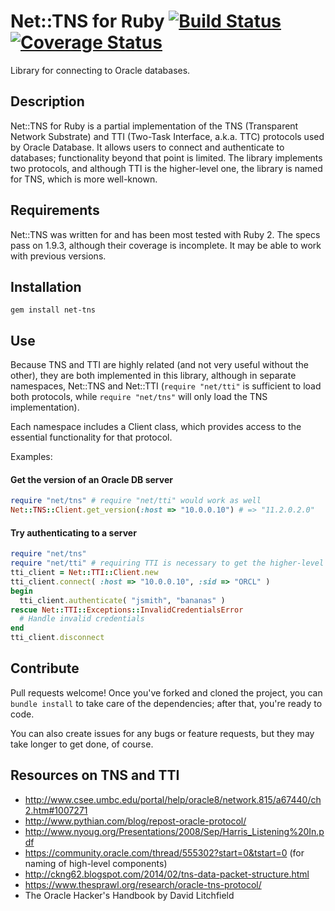 # Net::TNS for Ruby [![Build Status](https://travis-ci.org/SpiderLabs/net-tns.svg?branch=master)](https://travis-ci.org/SpiderLabs/net-tns) [![Coverage Status](https://img.shields.io/coveralls/SpiderLabs/net-tns.svg)](https://coveralls.io/r/SpiderLabs/net-tns?branch=master)

Library for connecting to Oracle databases.

## Description

Net::TNS for Ruby is a partial implementation of the TNS (Transparent Network Substrate) and TTI (Two-Task Interface, a.k.a. TTC) protocols used by Oracle Database. It allows users to connect and authenticate to databases; functionality beyond that point is limited. The library implements two protocols, and although TTI is the higher-level one, the library is named for TNS, which is more well-known.

## Requirements

Net::TNS was written for and has been most tested with Ruby 2. The specs pass on 1.9.3, although their coverage is incomplete. It may be able to work with previous versions.

## Installation

```gem install net-tns```

## Use

Because TNS and TTI are highly related (and not very useful without the other), they are both implemented in this library, although in separate namespaces, Net::TNS and Net::TTI (```require "net/tti"``` is sufficient to load both protocols, while ```require "net/tns"``` will only load the TNS implementation).

Each namespace includes a Client class, which provides access to the essential functionality for that protocol.

Examples:

#### Get the version of an Oracle DB server

```ruby
require "net/tns" # require "net/tti" would work as well
Net::TNS::Client.get_version(:host => "10.0.0.10") # => "11.2.0.2.0"
```

#### Try authenticating to a server

```ruby
require "net/tns"
require "net/tti" # requiring TTI is necessary to get the higher-level functionality
tti_client = Net::TTI::Client.new
tti_client.connect( :host => "10.0.0.10", :sid => "ORCL" )
begin
  tti_client.authenticate( "jsmith", "bananas" )
rescue Net::TTI::Exceptions::InvalidCredentialsError
  # Handle invalid credentials
end
tti_client.disconnect
```

## Contribute

Pull requests welcome! Once you've forked and cloned the project, you can ```bundle install``` to take care of the dependencies; after that, you're ready to code.

You can also create issues for any bugs or feature requests, but they may take longer to get done, of course.

## Resources on TNS and TTI

* http://www.csee.umbc.edu/portal/help/oracle8/network.815/a67440/ch2.htm#1007271
* http://www.pythian.com/blog/repost-oracle-protocol/
* http://www.nyoug.org/Presentations/2008/Sep/Harris_Listening%20In.pdf
* https://community.oracle.com/thread/555302?start=0&tstart=0 (for naming of high-level components)
* http://ckng62.blogspot.com/2014/02/tns-data-packet-structure.html
* https://www.thesprawl.org/research/oracle-tns-protocol/
* The Oracle Hacker's Handbook by David Litchfield
